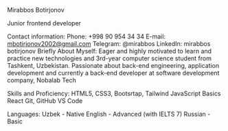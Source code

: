 Mirabbos Botirjonov

Junior frontend developer

Contact information:
Phone: +998 90 954 34 34
E-mail: mbotirjonov2002@gmail.com
Telegram: @mirabbos
LinkedIn: mirabbos botirjonov
Briefly About Myself:
Eager and highly motivated to learn and practice new technologies and 3rd-year computer science student from Tashkent, Uzbekistan. Passionate about back-end engineering, application development and currently a back-end developer at software development company, Nobalab Tech

Skills and Proficiency:
HTML5, CSS3, Bootsrtap, Tailwind
JavaScript Basics
React
Git, GitHub
VS Code

Languages:
Uzbek - Native
English - Advanced (with IELTS 7) 
Russian - Basic